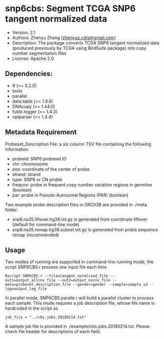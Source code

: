 # snp6cbs: Segment TCGA SNP6 tangent normalized data
- Version:	2.1
- Authors:	Zhenyu Zhang (zhenyuz.cdis@gmail.com)
- Description:	The package converts TCGA SNP6 tangent normalized data (produced previously by TCGA using BirdSuite package) into copy number segmentation files
- License: Apache 2.0

## Dependencies:	
- R (>= 3.2.0)
- tools
- parallel
- data.table (>= 1.9.6)
- DNAcopy (>= 1.44.0)
- futile.logger (>= 1.4.3)
- optparser (>= 1.4.4)


## Metadata Requirement
Probeset_Description File: a six column TSV file containing the following information
- probeid:	SNP6 probeset ID
- chr:	chromosome
- pos:	coordinate of the center of probe
- strand: strand
- type:	SNP6 or CN proble
- freqcnv: probe in frequent copy number variation regions in germline (boolean)
- par: probe in Pseudo-Autosomal Regions (PAR) (boolean)

Two example probe description files in GRCh38 are provided in ./meta folder. 
- snp6.na35.liftover.hg38.txt.gz is generated from coordinate liftover (default for command-line mode)
- snp6.na35.remap.hg38.subset.txt.gz is generated from probe sequence remap (recommended)

## Usage
Two modes of running are supported
In command-line running mode, the script SNP6CBS.r process one input file each time
```
Rscript SNP6CBS.r --file=tangent_normlized_file --out1=output_allcnv_file --out2=output_nocnv_file --meta=probeset_description_file --gender=gender --sample=sample_id --log=output_log_file 

```
In parallel mode, SNP6CBS.paralle.r will build a parallel cluster to process each sample. This mode requires a job description file, whose file name is hardcoded in the script as 
```
job_file = "../cbs.jobs.20180214.txt"
```
A sample job file is provided in ./example/cbs.jobs.20180214.txt. Please check file header for descriptions of each field.


